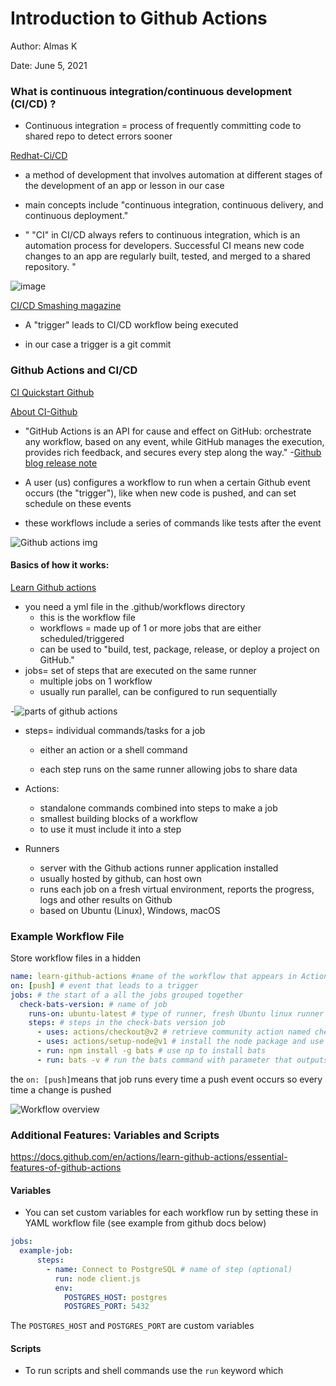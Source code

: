 # Introduction to Github Actions

Author: Almas K

Date: June 5, 2021

### What is continuous integration/continuous development (CI/CD) ?

- Continuous integration = process of frequently committing code to shared repo to detect errors sooner

[Redhat-Ci/CD](https://www.redhat.com/en/topics/devops/what-is-ci-cd)

- a method of development that involves automation at different stages of the development of an app or lesson in our case 

- main concepts include "continuous integration, continuous delivery, and continuous deployment." 

- " "CI" in CI/CD always refers to continuous integration, which is an automation process for developers. Successful CI means new code changes to an app are regularly built, tested, and merged to a shared repository. " 

![image](https://www.redhat.com/cms/managed-files/ci-cd-flow-mobile_0.png)

[CI/CD Smashing magazine](https://www.smashingmagazine.com/2020/10/handling-continuous-integration-delivery-github-actions/)

- A "trigger" leads to CI/CD workflow being executed 

- in our case a trigger is a git commit

### Github Actions and CI/CD

[CI Quickstart Github](https://docs.github.com/en/actions/quickstart)

[About CI-Github](https://docs.github.com/en/actions/guides/about-continuous-integration)

- "GitHub Actions is an API for cause and effect on GitHub: orchestrate any workflow, based on any event, while GitHub manages the execution, provides rich feedback, and secures every step along the way." -[Github blog release note](https://github.blog/2019-08-08-github-actions-now-supports-ci-cd/)

- A user (us) configures a workflow to run when a certain Github event occurs (the "trigger"), like when new code is pushed, and can set schedule on these events 

- these workflows include a series of commands like tests after the event 

![Github actions img](https://docs.github.com/assets/images/help/images/overview-actions-simple.png)

#### Basics of how it works:

[Learn Github actions](https://docs.github.com/en/actions/learn-github-actions/introduction-to-github-actions?learn=getting_started)

- you need a yml file in the .github/workflows directory
    - this is the workflow file 
    - workflows = made up of 1 or more jobs that are either scheduled/triggered
    - can be used to "build, test, package, release, or deploy a project on GitHub."
- jobs= set of steps that are executed on the same runner
    - multiple jobs on 1 workflow
    - usually run parallel, can be configured to run sequentially     

-![parts of github actions](https://docs.github.com/assets/images/help/images/overview-actions-design.png)

- steps= individual commands/tasks for a job

  - either an action or a shell command

  - each step runs on the same runner allowing jobs to share data

- Actions: 

  - standalone commands combined into steps to make a job
  - smallest building blocks of a workflow 
  - to use it must include it into a step

- Runners

  - server with the Github actions runner application installed 
  - usually hosted by github, can host own
  - runs each job on a fresh virtual environment, reports the progress, logs and other results on Github
  - based on Ubuntu (Linux), Windows, macOS

### Example Workflow File

Store workflow files in a hidden 

```yml
name: learn-github-actions #name of the workflow that appears in Actions tab
on: [push] # event that leads to a trigger
jobs: # the start of a all the jobs grouped together 
  check-bats-version: # name of job 
    runs-on: ubuntu-latest # type of runner, fresh Ubuntu linux runner
    steps: # steps in the check-bats version job 
      - uses: actions/checkout@v2 # retrieve community action named checkout@v2
      - uses: actions/setup-node@v1 # install the node package and use npm command
      - run: npm install -g bats # use np to install bats 
      - run: bats -v # run the bats command with parameter that outputs software version 
```

the `on: [push]`means that job runs every time a push event occurs so every time a change is pushed 

![Workflow overview](https://docs.github.com/assets/images/help/images/overview-actions-event.png)



### Additional Features: Variables and Scripts

https://docs.github.com/en/actions/learn-github-actions/essential-features-of-github-actions



#### Variables

- You can set custom variables for each workflow run by setting these in YAML workflow file (see example from github docs below)

````yml
jobs:
  example-job:
      steps:
        - name: Connect to PostgreSQL # name of step (optional)
          run: node client.js
          env:
            POSTGRES_HOST: postgres
            POSTGRES_PORT: 5432
````

 The `POSTGRES_HOST` and `POSTGRES_PORT` are custom variables 

#### Scripts

- To run scripts and shell commands use the `run` keyword  which 
